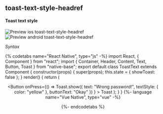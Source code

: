 ## toast-text-style-headref
#### Toast text style

![Preview ios toast-text-style-headref](https://github.com/GeekyAnts/NativeBase-KitchenSink/raw/v2.6.1/screenshots/ios/toast-text-style.gif)
![Preview android toast-text-style-headref](https://github.com/GeekyAnts/NativeBase-KitchenSink/raw/v2.6.1/screenshots/android/toast-text-style.gif)

*Syntax*

{% codetabs name="React Native", type="js" -%}
import React, { Component } from "react";
import { Container, Header, Content, Text, Button, Toast } from "native-base";
export default class ToastText extends Component {
  constructor(props) {
    super(props);
    this.state = {
      showToast: false
    };
  }
  render() {
    return (
      <Container>
        <Header />
        <Content padder>
          <Button
            onPress={() =>
              Toast.show({
                text: "Wrong password!",
                textStyle: { color: "yellow" },
                buttonText: "Okay"
              })
            }
          >
            <Text>Toast</Text>
          </Button>
        </Content>
      </Container>
    );
  }
}
{%- language name="Vue Native", type="vue" -%}
<template>
  <nb-container>
    <nb-header />
    <nb-content padder>
      <nb-button :onPress="handleBtnPress">
        <nb-text>Toast</nb-text>
      </nb-button>
    </nb-content>
  </nb-container>
</template>
<script>
import React from "react";
import { Toast } from "native-base";
export default {
  methods: {
    handleBtnPress: function() {
      Toast.show({
        text: "Wrong password!",
        textStyle: { color: "yellow" },
        buttonText: "Okay"
      });
    }
  }
};
</script>
{%- endcodetabs %}
 <p>
    <div id="" class="mobileDevice" style="background: url(&quot;https://docs-v2.nativebase.io/docs/assets/iosphone.png&quot;) no-repeat; padding: 63px 20px 100px 15px; width: 292px; height: 600px;margin:0 auto;float:none;">
        <img src="https://github.com/GeekyAnts/NativeBase-KitchenSink/raw/v2.6.1/screenshots/ios/toast-text-style.gif" alt="" style="display:block !important" />
    </div>
</p>
<br />
